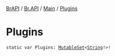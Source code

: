 [BrAPI](../../index.md) / [Br.API](../index.md) / [Main](index.md) / [Plugins](./-plugins.md)

# Plugins

`static var Plugins: `[`MutableSet`](https://kotlinlang.org/api/latest/jvm/stdlib/kotlin.collections/-mutable-set/index.html)`<`[`String`](https://kotlinlang.org/api/latest/jvm/stdlib/kotlin/-string/index.html)`!>!`